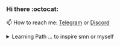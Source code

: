 ### Hi there :octocat:

📫 How to reach me: [Telegram](https://t.me/imishaa) or [Discord](https://discordapp.com/users/596710743689134089/)

<details>
  <summary>Learning Path   ... to inspire smn or myself</summary>
  
  2021
- WIP [YouTube Client](https://kovalenkoiryna15.github.io/youtube-client/youtube-client)
- WIP [Commit Life](https://github.com/kovalenkoiryna15/commitlife)
- WIP [Virtual Piano](https://kovalenkoiryna15.github.io/virtual-piano/virtual-piano)
- [Express REST Service](https://github.com/kovalenkoiryna15/express-rest-service)
- [English Learning App](https://rslang-team40.netlify.app/)
- [Travel App](https://travel-app-team-40.netlify.app/)
- [Battleship Game](https://kovalenkoiryna15.github.io/react-game/)
- [Tasks Dashboard](https://kovalenkoiryna15.github.io/rsclone/)

2020
- [Covid Dashboard](https://kovalenkoiryna15-covid-dashboard.netlify.app/)
- [English for Kids](https://rolling-scopes-school.github.io/kovalenkoiryna15-JS2020Q3/english-for-kids/)
- [Gem Pazzle](https://github.com/rolling-scopes-school/tasks/blob/master/tasks/gem-pazzle/codejam-the-gem-puzzle.md)
- [Calculator](https://rolling-scopes-school.github.io/kovalenkoiryna15-JS2020Q3/calculator/)
- [Cozy House](https://rolling-scopes-school.github.io/kovalenkoiryna15-JS2020Q3/shelter/pages/main/)

2019
- [Singolo](https://kovalenkoiryna15.github.io/singolo/)
- [BeepB](https://kovalenkoiryna15.github.io/beepb-landing-page/)
- [Personal Site](https://kovalenkoiryna15.github.io/kovalenkoi/)

</details>
